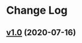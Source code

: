 # Change Log

## [v1.0](https://github.com/thewizardplusplus/go-html-selector/tree/v1.0) (2020-07-16)
